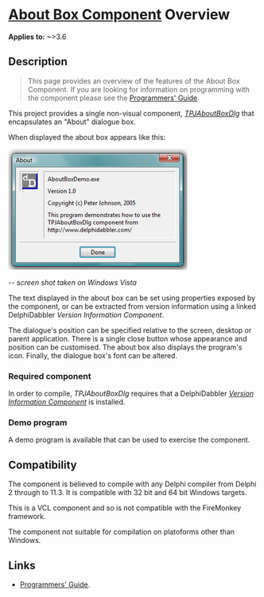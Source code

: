 # [About Box Component](../index.md) Overview 

**Applies to:** ~>3.6

## Description

> This page provides an overview of the features of the About Box Component. If you are looking for information on programming with the component please see the [Programmers' Guide](./API.md).

This project provides a single non-visual component, [_TPJAboutBoxDlg_](./API/TPJAboutBoxDlg.md) that encapsulates an "About" dialogue box.

When displayed the about box appears like this:

![DelphiDabbler About Box component screenshot](./images/aboutbox.png)

 -- _screen shot taken on Windows Vista_

The text displayed in the about box can be set using properties exposed by the component, or can be extracted from version information using a linked DelphiDabbler _Version Information Component_.

The dialogue's position can be specified relative to the screen, desktop or parent application. There is a single close button whose appearance and position can be customised. The about box also displays the program's icon. Finally, the dialogue box's font can be altered.

### Required component

In order to compile, _TPJAboutBoxDlg_ requires that a DelphiDabbler [_Version Information Component_](../../VerInfo/index.md) is installed.

### Demo program

A demo program is available that can be used to exercise the component.

## Compatibility

The component is believed to compile with any Delphi compiler from Delphi 2 through to 11.3. It is compatible with 32 bit and 64 bit Windows targets.

This is a VCL component and so is not compatible with the FireMonkey framework.

The component not suitable for compilation on platoforms other than Windows.

## Links

* [Programmers' Guide](./API.md).

